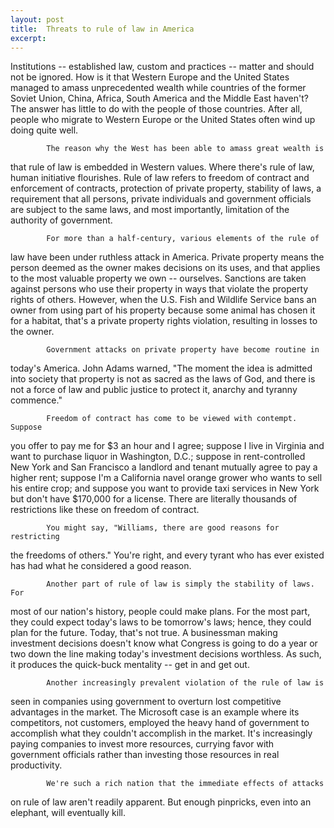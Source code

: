```yaml
---
layout: post
title:  Threats to rule of law in America
excerpt:
---
```












 Institutions -- established law, custom and practices -- matter
and should not be ignored. How is it that Western Europe and the United
States managed to amass unprecedented wealth while countries of the former
Soviet Union, China, Africa, South America and the Middle East haven't? The
answer has little to do with the people of those countries. After all,
people who migrate to Western Europe or the United States often wind up
doing quite well.

            The reason why the West has been able to amass great wealth is
that rule of law is embedded in Western values. Where there's rule of law,
human initiative flourishes. Rule of law refers to freedom of contract and
enforcement of contracts, protection of private property, stability of laws,
a requirement that all persons, private individuals and government officials
are subject to the same laws, and most importantly, limitation of the
authority of government.

            For more than a half-century, various elements of the rule of
law have been under ruthless attack in America. Private property means the
person deemed as the owner makes decisions on its uses, and that applies to
the most valuable property we own -- ourselves. Sanctions are taken against
persons who use their property in ways that violate the property rights of
others. However, when the U.S. Fish and Wildlife Service bans an owner from
using part of his property because some animal has chosen it for a habitat,
that's a private property rights violation, resulting in losses to the
owner.

            Government attacks on private property have become routine in
today's America. John Adams warned, "The moment the idea is admitted into
society that property is not as sacred as the laws of God, and there is not
a force of law and public justice to protect it, anarchy and tyranny
commence."

            Freedom of contract has come to be viewed with contempt. Suppose
you offer to pay me for $3 an hour and I agree; suppose I live in Virginia
and want to purchase liquor in Washington, D.C.; suppose in rent-controlled
New York and San Francisco a landlord and tenant mutually agree to pay a
higher rent; suppose I'm a California navel orange grower who wants to sell
his entire crop; and suppose you want to provide taxi services in New York
but don't have $170,000 for a license. There are literally thousands of
restrictions like these on freedom of contract.

            You might say, "Williams, there are good reasons for restricting
the freedoms of others." You're right, and every tyrant who has ever existed
has had what he considered a good reason.

            Another part of rule of law is simply the stability of laws. For
most of our nation's history, people could make plans. For the most part,
they could expect today's laws to be tomorrow's laws; hence, they could plan
for the future. Today, that's not true. A businessman making investment
decisions doesn't know what Congress is going to do a year or two down the
line making today's investment decisions worthless. As such, it produces the
quick-buck mentality -- get in and get out.

            Another increasingly prevalent violation of the rule of law is
seen in companies using government to overturn lost competitive advantages
in the market. The Microsoft case is an example where its competitors, not
customers, employed the heavy hand of government to accomplish what they
couldn't accomplish in the market. It's increasingly paying companies to
invest more resources, currying favor with government officials rather than
investing those resources in real productivity.

            We're such a rich nation that the immediate effects of attacks
on rule of law aren't readily apparent. But enough pinpricks, even into an
elephant, will eventually kill.



